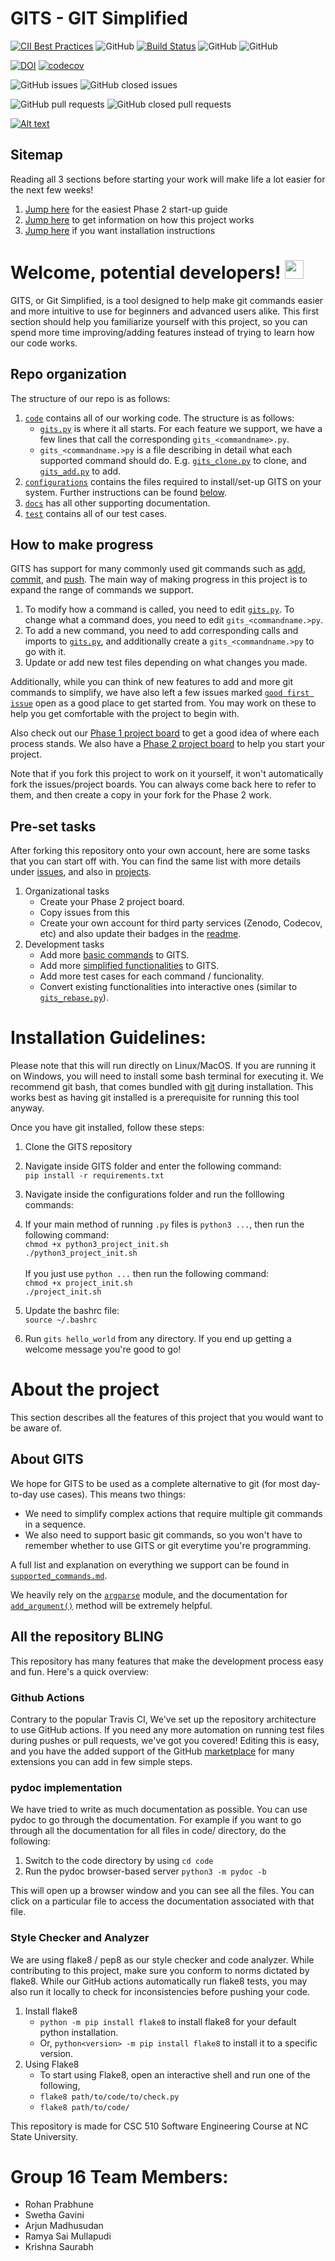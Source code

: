 # GITS - GIT Simplified
[![CII Best Practices](https://bestpractices.coreinfrastructure.org/projects/34/badge)](https://bestpractices.coreinfrastructure.org/projects/34)
![GitHub](https://img.shields.io/github/license/arjunptm/GITS)
[![Build Status](https://github.com/arjunptm/GITS/workflows/Build%20Status/badge.svg)](https://github.com/arjunptm/GITS/actions)
![GitHub](https://img.shields.io/badge/language-python-blue.svg)
![GitHub](https://img.shields.io/badge/language-shell-orange.svg)


[![DOI](https://zenodo.org/badge/DOI/10.5281/zenodo.5532929.svg)](https://doi.org/10.5281/zenodo.5532929)
[![codecov](https://codecov.io/gh/arjunptm/GITS/branch/master/graph/badge.svg?token=KNQPMEDEH2)](https://codecov.io/gh/arjunptm/GITS)

![GitHub issues](https://img.shields.io/github/issues/arjunptm/GITS)
![GitHub closed issues](https://img.shields.io/github/issues-closed/arjunptm/GITS)

![GitHub pull requests](https://img.shields.io/github/issues-pr/arjunptm/GITS)
![GitHub closed pull requests](https://img.shields.io/github/issues-pr-closed/arjunptm/GITS)

[![Alt text](http://i3.ytimg.com/vi/XWzKtZcDmKU/maxresdefault.jpg)](https://www.youtube.com/watch?v=XWzKtZcDmKU)

## Sitemap

Reading all 3 sections before starting your work will make life a lot easier for the next few weeks!
1. [Jump here](#welcome-potential-developers) for the easiest Phase 2 start-up guide
2. [Jump here](#about-the-project) to get information on how this project works
3. [Jump here](#installation-guidelines) if you want installation instructions

# Welcome, potential developers! <img src="https://raw.githubusercontent.com/MartinHeinz/MartinHeinz/master/wave.gif" width="30px">
GITS, or Git Simplified, is a tool designed to help make git commands easier and more intuitive to use for beginners and advanced users alike.
This first section should help you familiarize yourself with this project, so you can spend more time improving/adding features instead of trying to learn how our code works.
<!-- GITS simplifies (makes it human-friendly) many commonly used git commands such as [add](code/gits_add.py), [commit](code/gits_commit.py), [push](code/gits_push.py), and [checkout](code/gits_checkout.py). -->

<!-- The structure of our repo is as follows:
1. [`code`](code) contains all of our working code. The structure is as follows:
   - [`gits.py`](code/gits.py) is where it all starts. For each feature we support, we have a few lines that call the corresponding `gits_<commandname>.py`.
   - `gits_<commandname.>py` is a file describing in detail what each supported command should do. E.g. [`gits_clone.py`](code/gits_clone.py) to clone, and [`gits_add.py`](code/gits_add.py) to add.
   - To modify how a command is called, you need to edit [`gits.py`](code/gits.py). To change what a command does, you need to edit `gits_<commandname.>py`.
   - To add a new command, you need to add corresponding calls and imports to [`gits.py`](code/gits.py), and additionally create a `gits_<commandname.>py` to go with it.
2. [`configurations`](configurations) contains the files required to install/set-up GITS on your system. Further instructions can be found [below](#installation-guidelines).
3. [`docs`](docs) has all other supporting documentation.
4. [`test`](test) contains all of our test cases.  -->

## Repo organization
The structure of our repo is as follows:
1. [`code`](code) contains all of our working code. The structure is as follows:
   - [`gits.py`](code/gits.py) is where it all starts. For each feature we support, we have a few lines that call the corresponding `gits_<commandname>.py`.
   - `gits_<commandname.>py` is a file describing in detail what each supported command should do. E.g. [`gits_clone.py`](code/gits_clone.py) to clone, and [`gits_add.py`](code/gits_add.py) to add.
2. [`configurations`](configurations) contains the files required to install/set-up GITS on your system. Further instructions can be found [below](#installation-guidelines).
3. [`docs`](docs) has all other supporting documentation.
4. [`test`](test) contains all of our test cases. 

## How to make progress
GITS has support for many commonly used git commands such as [add](code/gits_add.py), [commit](code/gits_commit.py), and [push](code/gits_push.py).
The main way of making progress in this project is to expand the range of commands we support. 

1. To modify how a command is called, you need to edit [`gits.py`](code/gits.py). To change what a command does, you need to edit `gits_<commandname.>py`.
2. To add a new command, you need to add corresponding calls and imports to [`gits.py`](code/gits.py), and additionally create a `gits_<commandname.>py` to go with it.
3. Update or add new test files depending on what changes you made.

Additionally, while you can think of new features to add and more git commands to simplify, we have also left a few issues marked [`good first issue`](https://github.com/arjunptm/GITS/labels/good%20first%20issue) open as a good place to get started from. You may work on these to help you get comfortable with the project to begin with. 

Also check out our [Phase 1 project board](https://github.com/arjunptm/GITS/projects/1) to get a good idea of where each process stands. We also have a [Phase 2 project board](https://github.com/arjunptm/GITS/projects/2) to help you start your project.

Note that if you fork this project to work on it yourself, it won't automatically fork the issues/project boards. You can always come back here to refer to them, and then create a copy in your fork for the Phase 2 work.

## Pre-set tasks
After forking this repository onto your own account, here are some tasks that you can start off with. You can find the same list with more details under [issues](https://github.com/arjunptm/GITS/issues), and also in [projects](https://github.com/arjunptm/GITS/projects/1).

1. Organizational tasks
    - Create your Phase 2 project board.
    - Copy issues from this
    - Create your own account for third party services (Zenodo, Codecov, etc) and also update their badges in the [readme](README.md).
2. Development tasks
    - Add more [basic commands](https://github.com/arjunptm/GITS/labels/basic%20feature) to GITS.
    - Add more [simplified functionalities](https://github.com/arjunptm/GITS/labels/advanced%20feature) to GITS.
    - Add more test cases for each command / funcionality.
    - Convert existing functionalities into interactive ones (similar to [`gits_rebase.py`](code/gits_rebase.py)).

# Installation Guidelines:
Please note that this will run directly on Linux/MacOS. If you are running it on Windows, you will need to install some bash terminal for executing it. We recommend git bash, that comes bundled with [git](https://git-scm.com/downloads) during installation. This works best as having git installed is a prerequisite for running this tool anyway.

Once you have git installed, follow these steps: 
1. Clone the GITS repository <br/>
2. Navigate inside GITS folder and enter the following command: <br/> `pip install -r requirements.txt` <br/>
3. Navigate inside the configurations folder and run the folllowing commands: <br/>
4. If your main method of running `.py` files is `python3 ...`, then run the following command: <br/>
  `chmod +x python3_project_init.sh` <br/> 
  `./python3_project_init.sh` <br/><br/>
  If you just use `python ...` then run the following command:  <br/>
  `chmod +x project_init.sh` <br/> 
  `./project_init.sh` <br/> 

5. Update the bashrc file: <br/>
  `source ~/.bashrc` <br/>
6. Run `gits hello_world` from any directory. If you end up getting a welcome message you're good to go! <br/>

# About the project
This section describes all the features of this project that you would want to be aware of.

## About GITS
We hope for GITS to be used as a complete alternative to git (for most day-to-day use cases). This means two things:
  - We need to simplify complex actions that require multiple git commands in a sequence.
  - We also need to support basic git commands, so you won't have to remember whether to use GITS or git everytime you're programming.

A full list and explanation on everything we support can be found in [`supported_commands.md`](docs/supported_commands.md).

We heavily rely on the [`argparse`](https://docs.python.org/3/library/argparse.html) module, and the documentation for [`add_argument()`](https://docs.python.org/3/library/argparse.html#argparse.ArgumentParser.add_argument) method will be extremely helpful.

## All the repository BLING
This repository has many features that make the development process easy and fun. Here's a quick overview:

### Github Actions
Contrary to the popular Travis CI, We've set up the repository architecture to use GitHub actions. If you need any more automation on running test files during pushes or pull requests, we've got you covered! Editing this is easy, and you have the added support of the GitHub [marketplace](https://github.com/marketplace) for many extensions you can add in few simple steps. 

### pydoc implementation
We have tried to write as much documentation as possible. You can use pydoc to go through the documentation. 
For example if you want to go through all the documentation for all files in code/ directory, do the following: 

1. Switch to the code directory by using `cd code`<br>
2. Run the pydoc browser-based server `python3 -m pydoc -b `

This will open up a browser window and you can see all the files. You can click on a particular file to access the documentation associated with that file.

### Style Checker and Analyzer
We are using flake8 / pep8 as our style checker and code analyzer. While contributing to this project, make sure you conform to norms dictated by flake8. While our GitHub actions automatically run flake8 tests, you may also run it locally to check for inconsistencies before pushing your code.

1. Install flake8
    - `python -m pip install flake8` to install flake8 for your default python installation.
    - Or, `python<version> -m pip install flake8` to install it to a specific version.
2. Using Flake8
    - To start using Flake8, open an interactive shell and run one of the following,
    - `flake8 path/to/code/to/check.py`
    - `flake8 path/to/code/`

This repository is made for CSC 510 Software Engineering Course at NC State University.

# Group 16 Team Members: 

* Rohan Prabhune
* Swetha Gavini
* Arjun Madhusudan
* Ramya Sai Mullapudi
* Krishna Saurabh
